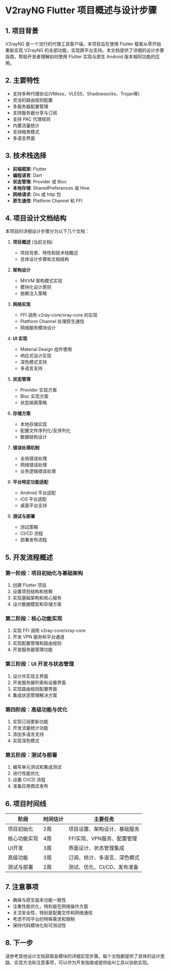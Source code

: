 # V2rayNG Flutter 项目概述与设计步骤

## 1. 项目背景

V2rayNG 是一个流行的代理工具客户端，本项目旨在使用 Flutter 框架从零开始重新实现 V2rayNG 的全部功能，实现跨平台支持。本文档提供了详细的设计步骤指南，帮助开发者理解如何使用 Flutter 实现与原生 Android 版本相同功能的应用。

## 2. 主要特性

- 支持多种代理协议(VMess、VLESS、Shadowsocks、Trojan等)
- 灵活的路由规则配置
- 多服务器配置管理
- 支持服务器分享与订阅
- 支持 PAC 代理规则
- 内置流量统计
- 支持暗黑模式
- 多语言界面

## 3. 技术栈选择

- **前端框架**: Flutter
- **编程语言**: Dart
- **状态管理**: Provider 或 Bloc
- **本地存储**: SharedPreferences 或 Hive
- **网络请求**: Dio 或 http 包
- **原生通信**: Platform Channel 和 FFI

## 4. 项目设计文档结构

本项目的详细设计步骤分为以下几个文档：

1. **项目概述** (当前文档)
   - 项目背景、特性和技术栈概述
   - 总体设计步骤和文档结构

2. **架构设计**
   - MVVM 架构模式实现
   - 模块化设计原则
   - 依赖注入策略

3. **网络实现**
   - FFI 调用 v2ray-core/xray-core 的实现
   - Platform Channel 处理原生通信
   - 网络服务模块设计

4. **UI 实现**
   - Material Design 组件使用
   - 响应式设计实现
   - 深色模式支持
   - 多语言支持

5. **状态管理**
   - Provider 实现方案
   - Bloc 实现方案
   - 状态隔离策略

6. **存储方案**
   - 本地存储实现
   - 配置文件序列化/反序列化
   - 数据结构设计

7. **错误处理机制**
   - 全局错误处理
   - 网络错误处理
   - 业务逻辑错误处理

8. **平台特定功能适配**
   - Android 平台适配
   - iOS 平台适配
   - 桌面平台支持

9. **测试与部署**
   - 测试策略
   - CI/CD 流程
   - 部署发布流程

## 5. 开发流程概述

### 第一阶段：项目初始化与基础架构

1. 创建 Flutter 项目
2. 设置项目结构和依赖
3. 实现基础架构和核心服务
4. 设计数据模型和存储方案

### 第二阶段：核心功能实现

1. 实现 FFI 调用 v2ray-core/xray-core
2. 开发 VPN 服务和平台通道
3. 实现配置管理和路由规则
4. 开发服务器管理功能

### 第三阶段：UI 开发与状态管理

1. 设计并实现主界面
2. 开发服务器列表和设置界面
3. 实现路由规则配置界面
4. 集成状态管理解决方案

### 第四阶段：高级功能与优化

1. 实现订阅更新功能
2. 开发流量统计功能
3. 添加多语言支持
4. 实现深色模式

### 第五阶段：测试与部署

1. 编写单元测试和集成测试
2. 进行性能优化
3. 设置 CI/CD 流程
4. 准备应用商店发布

## 6. 项目时间线

| 阶段 | 时间估计 | 主要任务 |
|------|----------|----------|
| 项目初始化 | 2周 | 项目设置、架构设计、基础服务 |
| 核心功能实现 | 4周 | FFI实现、VPN服务、配置管理 |
| UI开发 | 3周 | 界面设计、状态管理集成 |
| 高级功能 | 3周 | 订阅、统计、多语言、深色模式 |
| 测试与部署 | 2周 | 测试、优化、CI/CD、发布准备 |

## 7. 注意事项

- 确保与原生版本功能一致性
- 注重性能优化，特别是在网络操作方面
- 关注安全性，特别是配置文件和网络通信
- 考虑不同平台的特殊需求和限制
- 保持代码模块化和可测试性

## 8. 下一步

请参考其他设计文档获取各模块的详细实现步骤。每个文档都提供了具体的设计思路、实现方法和注意事项，可以作为开发指南或提供给AI工具以协助实现。